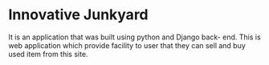 # Innovative Junkyard
It is an application that was built using python and Django back- end. This is web application which provide facility to user that they can sell and buy used item from this site.
